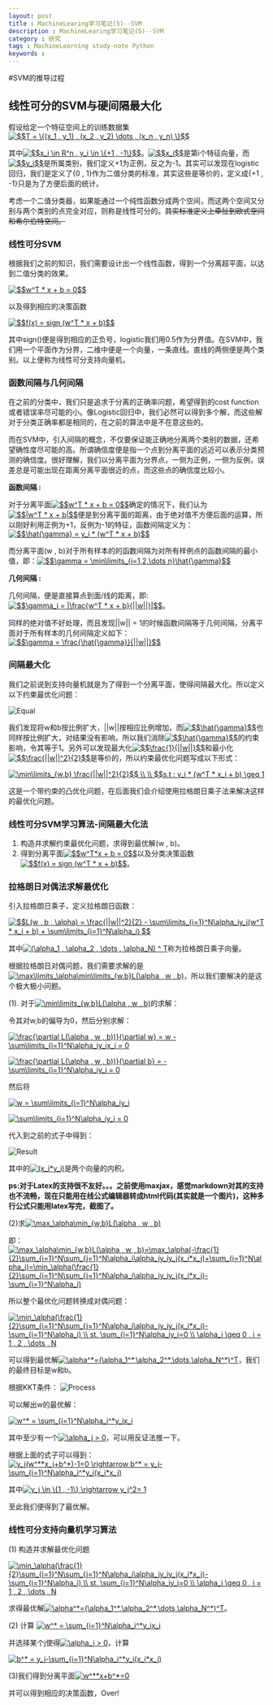 ```yaml
---
layout: post
title : MachineLearing学习笔记(5)--SVM
description : MachineLearing学习笔记(5)--SVM
category : 研究
tags : MachineLearning study-note Python
keywords : 
---
```


#SVM的推导过程

## 线性可分的SVM与硬间隔最大化

假设给定一个特征空间上的训练数据集<a href="http://www.codecogs.com/eqnedit.php?latex=$$T&space;=&space;\{(x_1&space;,&space;y_1)&space;,&space;(x_2&space;,&space;y_2)&space;\dots&space;,&space;(x_n&space;,&space;y_n)&space;\}$$" target="_blank"><img src="http://latex.codecogs.com/gif.latex?$$T&space;=&space;\{(x_1&space;,&space;y_1)&space;,&space;(x_2&space;,&space;y_2)&space;\dots&space;,&space;(x_n&space;,&space;y_n)&space;\}$$" title="$$T = \{(x_1 , y_1) , (x_2 , y_2) \dots , (x_n , y_n) \}$$" /></a>

其中<a href="http://www.codecogs.com/eqnedit.php?latex=$$x_i&space;\in&space;R^n&space;,&space;y_i&space;\in&space;\{&plus;1&space;,&space;-1\}$$" target="_blank"><img src="http://latex.codecogs.com/gif.latex?$$x_i&space;\in&space;R^n&space;,&space;y_i&space;\in&space;\{&plus;1&space;,&space;-1\}$$" title="$$x_i \in R^n , y_i \in \{+1 , -1\}$$" /></a>。<a href="http://www.codecogs.com/eqnedit.php?latex=$$x_i$$" target="_blank"><img src="http://latex.codecogs.com/gif.latex?$$x_i$$" title="$$x_i$$" /></a>是第i个特征向量，而<a href="http://www.codecogs.com/eqnedit.php?latex=$$y_i$$" target="_blank"><img src="http://latex.codecogs.com/gif.latex?$$y_i$$" title="$$y_i$$" /></a>是所属类别，我们定义+1为正例，反之为-1。其实可以发现在logistic回归，我们是定义了{0 , 1}作为二值分类的标准，其实这些是等价的，定义成{+1 , -1}只是为了方便后面的统计。

考虑一个二值分类器，如果能通过一个纯性函数分成两个空间，而这两个空间又分别与两个类别的点完全对应，则称是线性可分的。<del>其实标准定义上牵扯到欧式空间和希尔伯特空间。</del>

### 线性可分SVM

根据我们之前的知识，我们需要设计出一个线性函数，得到一个分离超平面，以达到二值分类的效果。

<a href="http://www.codecogs.com/eqnedit.php?latex=$$w^T&space;*&space;x&space;&plus;&space;b&space;=&space;0$$" target="_blank"><img src="http://latex.codecogs.com/gif.latex?$$w^T&space;*&space;x&space;&plus;&space;b&space;=&space;0$$" title="$$w^T * x + b = 0$$" /></a>

以及得到相应的决策函数

<a href="http://www.codecogs.com/eqnedit.php?latex=$$f(x)&space;=&space;sign&space;(w^T&space;*&space;x&space;&plus;&space;b)$$" target="_blank"><img src="http://latex.codecogs.com/gif.latex?$$f(x)&space;=&space;sign&space;(w^T&space;*&space;x&space;&plus;&space;b)$$" title="$$f(x) = sign (w^T * x + b)$$" /></a>

其中sign()便是得到相应的正负号，logistic我们用0.5作为分界值。在SVM中，我们用一个平面作为分界，二维中便是一个向量，一条直线。直线的两侧便是两个类别。以上便称为线性可分支持向量机，

### 函数间隔与几何间隔

在之前的分类中，我们只是追求于分离的正确率问题，希望得到的cost function或者错误率尽可能的小。像Logistic回归中，我们必然可以得到多个解，而这些解对于分类正确率都是相同的，在之前的算法中是不在意这些的。

而在SVM中，引入间隔的概念，不仅要保证能正确地分离两个类别的数据，还希望确性度尽可能的高。所谓确信度便是指一个点到分离平面的远近可以表示分类预测的确信度。很好理解，我们以分离平面为分界点，一侧为正例，一侧为反例，误差总是可能出现在距离分离平面很近的点，而这些点的确信度比较小。

<strong>函数间隔 : </strong>

对于分离平面<a href="http://www.codecogs.com/eqnedit.php?latex=$$w^T&space;*&space;x&space;&plus;&space;b&space;=&space;0$$" target="_blank"><img src="http://latex.codecogs.com/gif.latex?$$w^T&space;*&space;x&space;&plus;&space;b&space;=&space;0$$" title="$$w^T * x + b = 0$$" /></a>确定的情况下，我们认为<a href="http://www.codecogs.com/eqnedit.php?latex=$$|w^T&space;*&space;x&space;&plus;&space;b|$$" target="_blank"><img src="http://latex.codecogs.com/gif.latex?$$|w^T&space;*&space;x&space;&plus;&space;b|$$" title="$$|w^T * x + b|$$" /></a>便是到分离平面的距离，由于绝对值不方便后面的运算，所以刚好利用正例为+1，反例为-1的特征，函数间隔定义为：<a href="http://www.codecogs.com/eqnedit.php?latex=$$\hat{\gamma}&space;=&space;y_i&space;*&space;(w^T&space;*&space;x&space;&plus;&space;b)$$" target="_blank"><img src="http://latex.codecogs.com/gif.latex?$$\hat{\gamma}&space;=&space;y_i&space;*&space;(w^T&space;*&space;x&space;&plus;&space;b)$$" title="$$\hat{\gamma} = y_i * (w^T * x + b)$$" /></a>

而分离平面(w , b)对于所有样本的的函数间隔为对所有样例点的函数间隔的最小值，即：<a href="http://www.codecogs.com/eqnedit.php?latex=$$\gamma&space;=&space;\min\limits_{i=1,2,\dots&space;n}\hat{\gamma}$$" target="_blank"><img src="http://latex.codecogs.com/gif.latex?$$\gamma&space;=&space;\min\limits_{i=1,2,\dots&space;n}\hat{\gamma}$$" title="$$\gamma = \min\limits_{i=1,2,\dots n}\hat{\gamma}$$" /></a>

**几何间隔 :**

几何间隔，便是直接算点到面/线的距离，即:<a href="http://www.codecogs.com/eqnedit.php?latex=$$\gamma_i&space;=&space;|\frac{w^T&space;*&space;x&space;&plus;&space;b}{||w||}|$$" target="_blank"><img src="http://latex.codecogs.com/gif.latex?$$\gamma_i&space;=&space;|\frac{w^T&space;*&space;x&space;&plus;&space;b}{||w||}|$$" title="$$\gamma_i = |\frac{w^T * x + b}{||w||}|$$" /></a>。

同样的绝对值不好处理，而且发现||w|| = 1的时候函数间隔等于几何间隔，分离平面对于所有样本的几何间隔定义如下：<a href="http://www.codecogs.com/eqnedit.php?latex=$$\gamma&space;=&space;\frac{\hat{\gamma}}{||w||}$$" target="_blank"><img src="http://latex.codecogs.com/gif.latex?$$\gamma&space;=&space;\frac{\hat{\gamma}}{||w||}$$" title="$$\gamma = \frac{\hat{\gamma}}{||w||}$$" /></a>

### 间隔最大化

我们之前说到支持向量机就是为了得到一个分离平面，使得间隔最大化。所以定义以下约束最优化问题：

![Equal](/images/ML5_3.png)

我们发现将w和b按比例扩大，||w||按相应比例增加，而<a href="http://www.codecogs.com/eqnedit.php?latex=$$\hat{\gamma}$$" target="_blank"><img src="http://latex.codecogs.com/gif.latex?$$\hat{\gamma}$$" title="$$\hat{\gamma}$$" /></a>也同样按比例扩大，对结果没有影响，所以我们消除<a href="http://www.codecogs.com/eqnedit.php?latex=$$\hat{\gamma}$$" target="_blank"><img src="http://latex.codecogs.com/gif.latex?$$\hat{\gamma}$$" title="$$\hat{\gamma}$$" /></a>的约束影响，令其等于1。另外可以发现最大化<a href="http://www.codecogs.com/eqnedit.php?latex=$$\frac{1}{||w||}$$" target="_blank"><img src="http://latex.codecogs.com/gif.latex?$$\frac{1}{||w||}$$" title="$$\frac{1}{||w||}$$" /></a>和最小化<a href="http://www.codecogs.com/eqnedit.php?latex=$$\frac{||w||^2}{2}$$" target="_blank"><img src="http://latex.codecogs.com/gif.latex?$$\frac{||w||^2}{2}$$" title="$$\frac{||w||^2}{2}$$" /></a>是等价的，所以约束最优化问题写成以下形式：

<a href="http://www.codecogs.com/eqnedit.php?latex=\min\limits_{w,b}&space;\frac{||w||^2}{2}$$&space;\\&space;\\&space;$$s.t&space;:&space;y_i&space;*&space;(w^T&space;*&space;x_i&space;&plus;&space;b)&space;\geq&space;1" target="_blank"><img src="http://latex.codecogs.com/gif.latex?\min\limits_{w,b}&space;\frac{||w||^2}{2}$$&space;\\&space;\\&space;$$s.t&space;:&space;y_i&space;*&space;(w^T&space;*&space;x_i&space;&plus;&space;b)&space;\geq&space;1" title="\min\limits_{w,b} \frac{||w||^2}{2}$$ \\ \\ $$s.t : y_i * (w^T * x_i + b) \geq 1" /></a>

这是一个带约束的凸优化问题，在后面我们会介绍使用拉格朗日乘子法来解决这样的最优化问题。

### 线性可分SVM学习算法-间隔最大化法

1. 构造并求解约束最优化问题，求得到最优解(w , b)。
2. 得到分离平面<a href="http://www.codecogs.com/eqnedit.php?latex=$$w^T*x&space;&plus;&space;b&space;=&space;0$$" target="_blank"><img src="http://latex.codecogs.com/gif.latex?$$w^T*x&space;&plus;&space;b&space;=&space;0$$" title="$$w^T*x + b = 0$$" /></a>以及分类决策函数<a href="http://www.codecogs.com/eqnedit.php?latex=$$f(x)&space;=&space;sign&space;(w^T&space;*&space;x&space;&plus;&space;b)$$" target="_blank"><img src="http://latex.codecogs.com/gif.latex?$$f(x)&space;=&space;sign&space;(w^T&space;*&space;x&space;&plus;&space;b)$$" title="$$f(x) = sign (w^T * x + b)$$" /></a>。

### 拉格朗日对偶法求解最优化

引入拉格朗日乘子，定义拉格朗日函数：

<a href="http://www.codecogs.com/eqnedit.php?latex=$$L(w&space;,&space;b&space;,&space;\alpha)&space;=&space;\frac{||w||^2}{2}&space;-&space;\sum\limits_{i=1}^N\alpha_iy_i(w^T&space;*&space;x_i&space;&plus;&space;b)&space;&plus;&space;\sum\limits_{i=1}^N\alpha_i｝$$" target="_blank"><img src="http://latex.codecogs.com/gif.latex?$$L(w&space;,&space;b&space;,&space;\alpha)&space;=&space;\frac{||w||^2}{2}&space;-&space;\sum\limits_{i=1}^N\alpha_iy_i(w^T&space;*&space;x_i&space;&plus;&space;b)&space;&plus;&space;\sum\limits_{i=1}^N\alpha_i｝$$" title="$$L(w , b , \alpha) = \frac{||w||^2}{2} - \sum\limits_{i=1}^N\alpha_iy_i(w^T * x_i + b) + \sum\limits_{i=1}^N\alpha_i｝$$" /></a>

其中<a href="http://www.codecogs.com/eqnedit.php?latex=(\alpha_1&space;,&space;\alpha_2&space;,&space;\dots&space;,&space;\alpha_N)&space;^&space;T" target="_blank"><img src="http://latex.codecogs.com/gif.latex?(\alpha_1&space;,&space;\alpha_2&space;,&space;\dots&space;,&space;\alpha_N)&space;^&space;T" title="(\alpha_1 , \alpha_2 , \dots , \alpha_N) ^ T" /></a>称为拉格朗日乘子向量。

根据拉格朗日对偶问题，我们需要求解的是<a href="http://www.codecogs.com/eqnedit.php?latex=\max\limits_\alpha\min\limits_{w,b}L(\alpha&space;,&space;w&space;,&space;b)" target="_blank"><img src="http://latex.codecogs.com/gif.latex?\max\limits_\alpha\min\limits_{w,b}L(\alpha&space;,&space;w&space;,&space;b)" title="\max\limits_\alpha\min\limits_{w,b}L(\alpha , w , b)" /></a>，所以我们要解决的是这个极大极小问题。

(1).  对于<a href="http://www.codecogs.com/eqnedit.php?latex=\min\limits_{w,b}L(\alpha&space;,&space;w&space;,&space;b)" target="_blank"><img src="http://latex.codecogs.com/gif.latex?\min\limits_{w,b}L(\alpha&space;,&space;w&space;,&space;b)" title="\min\limits_{w,b}L(\alpha , w , b)" /></a>的求解：

令其对w,b的偏导为0，然后分别求解：

<a href="http://www.codecogs.com/eqnedit.php?latex=\frac{\partial&space;L(\alpha&space;,&space;w&space;,&space;b))}{\partial&space;w}&space;=&space;w&space;-&space;\sum\limits_{i=1}^N\alpha_iy_ix_i&space;=&space;0" target="_blank"><img src="http://latex.codecogs.com/gif.latex?\frac{\partial&space;L(\alpha&space;,&space;w&space;,&space;b))}{\partial&space;w}&space;=&space;w&space;-&space;\sum\limits_{i=1}^N\alpha_iy_ix_i&space;=&space;0" title="\frac{\partial L(\alpha , w , b))}{\partial w} = w - \sum\limits_{i=1}^N\alpha_iy_ix_i = 0" /></a>

<a href="http://www.codecogs.com/eqnedit.php?latex=\frac{\partial&space;L(\alpha&space;,&space;w&space;,&space;b))}{\partial&space;b}&space;=&space;-&space;\sum\limits_{i=1}^N\alpha_iy_i&space;=&space;0" target="_blank"><img src="http://latex.codecogs.com/gif.latex?\frac{\partial&space;L(\alpha&space;,&space;w&space;,&space;b))}{\partial&space;b}&space;=&space;-&space;\sum\limits_{i=1}^N\alpha_iy_i&space;=&space;0" title="\frac{\partial L(\alpha , w , b))}{\partial b} = - \sum\limits_{i=1}^N\alpha_iy_i = 0" /></a>

然后将

<a href="http://www.codecogs.com/eqnedit.php?latex=w&space;=&space;\sum\limits_{i=1}^N\alpha_iy_i" target="_blank"><img src="http://latex.codecogs.com/gif.latex?w&space;=&space;\sum\limits_{i=1}^N\alpha_iy_i" title="w = \sum\limits_{i=1}^N\alpha_iy_i" /></a>

<a href="http://www.codecogs.com/eqnedit.php?latex=\sum\limits_{i=1}^N\alpha_iy_i&space;=&space;0" target="_blank"><img src="http://latex.codecogs.com/gif.latex?\sum\limits_{i=1}^N\alpha_iy_i&space;=&space;0" title="\sum\limits_{i=1}^N\alpha_iy_i = 0" /></a>

代入到之前的式子中得到：

![Result](/images/ML5_1.png)

其中的<a href="http://www.codecogs.com/eqnedit.php?latex=(x_i*y_i)" target="_blank"><img src="http://latex.codecogs.com/gif.latex?(x_i*y_i)" title="(x_i*y_i)" /></a>是两个向量的内积。

**ps:对于Latex的支持很不友好。。。之前使用maxjax，感觉markdown对其的支持也不流畅，现在只能用在线公式编辑器转成html代码(其实就是一个图片)，这种多行公式只能用latex写完，截图了。**

(2)求<a href="http://www.codecogs.com/eqnedit.php?latex=\max_\alpha\min_{w,b}L(\alpha&space;,&space;w&space;,&space;b)" target="_blank"><img src="http://latex.codecogs.com/gif.latex?\max_\alpha\min_{w,b}L(\alpha&space;,&space;w&space;,&space;b)" title="\max_\alpha\min_{w,b}L(\alpha , w , b)" /></a>

即：
<a href="http://www.codecogs.com/eqnedit.php?latex=\max_\alpha\min_{w,b}L(\alpha&space;,&space;w&space;,&space;b)=\max_\alpha(-\frac{1}{2}\sum_{i=1}^N\sum_{j=1}^N\alpha_i\alpha_jy_iy_j(x_i*x_j)&plus;\sum_{i=1}^N\alpha_i)=\min_\alpha(\frac{1}{2}\sum_{i=1}^N\sum_{j=1}^N\alpha_i\alpha_jy_iy_j(x_i*x_j)-\sum_{i=1}^N\alpha_i)" target="_blank"><img src="http://latex.codecogs.com/gif.latex?\max_\alpha\min_{w,b}L(\alpha&space;,&space;w&space;,&space;b)=\max_\alpha(-\frac{1}{2}\sum_{i=1}^N\sum_{j=1}^N\alpha_i\alpha_jy_iy_j(x_i*x_j)&plus;\sum_{i=1}^N\alpha_i)=\min_\alpha(\frac{1}{2}\sum_{i=1}^N\sum_{j=1}^N\alpha_i\alpha_jy_iy_j(x_i*x_j)-\sum_{i=1}^N\alpha_i)" title="\max_\alpha\min_{w,b}L(\alpha , w , b)=\max_\alpha(-\frac{1}{2}\sum_{i=1}^N\sum_{j=1}^N\alpha_i\alpha_jy_iy_j(x_i*x_j)+\sum_{i=1}^N\alpha_i)=\min_\alpha(\frac{1}{2}\sum_{i=1}^N\sum_{j=1}^N\alpha_i\alpha_jy_iy_j(x_i*x_j)-\sum_{i=1}^N\alpha_i)" /></a>

所以整个最优化问题转换成对偶问题：

<a href="http://www.codecogs.com/eqnedit.php?latex=\min_\alpha(\frac{1}{2}\sum_{i=1}^N\sum_{j=1}^N\alpha_i\alpha_jy_iy_j(x_i*x_j)-\sum_{i=1}^N\alpha_i)&space;\\&space;st.&space;\sum_{i=1}^N\alpha_iy_i=0&space;\\&space;\alpha_i&space;\geq&space;0&space;,&space;i&space;=&space;1&space;,&space;2&space;,&space;\dots&space;,&space;N" target="_blank"><img src="http://latex.codecogs.com/gif.latex?\min_\alpha(\frac{1}{2}\sum_{i=1}^N\sum_{j=1}^N\alpha_i\alpha_jy_iy_j(x_i*x_j)-\sum_{i=1}^N\alpha_i)&space;\\&space;st.&space;\sum_{i=1}^N\alpha_iy_i=0&space;\\&space;\alpha_i&space;\geq&space;0&space;,&space;i&space;=&space;1&space;,&space;2&space;,&space;\dots&space;,&space;N" title="\min_\alpha(\frac{1}{2}\sum_{i=1}^N\sum_{j=1}^N\alpha_i\alpha_jy_iy_j(x_i*x_j)-\sum_{i=1}^N\alpha_i) \\ st. \sum_{i=1}^N\alpha_iy_i=0 \\ \alpha_i \geq 0 , i = 1 , 2 , \dots , N" /></a>

可以得到最优解<a href="http://www.codecogs.com/eqnedit.php?latex=\alpha^*=(\alpha_1^*,\alpha_2^*,\dots,\alpha_N^*)^T" target="_blank"><img src="http://latex.codecogs.com/gif.latex?\alpha^*=(\alpha_1^*,\alpha_2^*,\dots,\alpha_N^*)^T" title="\alpha^*=(\alpha_1^*,\alpha_2^*,\dots,\alpha_N^*)^T" /></a>，我们的最终目标是w和b。

根据KKT条件：
![Process](/images/ML5_2.png)

可以解出w的最优解：

<a href="http://www.codecogs.com/eqnedit.php?latex=w^*&space;=&space;\sum_{i=1}^N\alpha_i^*y_ix_i" target="_blank"><img src="http://latex.codecogs.com/gif.latex?w^*&space;=&space;\sum_{i=1}^N\alpha_i^*y_ix_i" title="w^* = \sum_{i=1}^N\alpha_i^*y_ix_i" /></a>

其中至少有一个<a href="http://www.codecogs.com/eqnedit.php?latex=\alpha_j&space;>&space;0" target="_blank"><img src="http://latex.codecogs.com/gif.latex?\alpha_j&space;>&space;0" title="\alpha_j > 0" /></a>，可以用反证法推一下。

根据上面的式子可以得到：
<a href="http://www.codecogs.com/eqnedit.php?latex=y_j(w^**x_j&plus;b^*)-1=0&space;\rightarrow&space;b^*&space;=&space;y_j-\sum_{i=1}^N\alpha_i^*y_i(x_i*x_j)" target="_blank"><img src="http://latex.codecogs.com/gif.latex?y_j(w^**x_j&plus;b^*)-1=0&space;\rightarrow&space;b^*&space;=&space;y_j-\sum_{i=1}^N\alpha_i^*y_i(x_i*x_j)" title="y_j(w^**x_j+b^*)-1=0 \rightarrow b^* = y_j-\sum_{i=1}^N\alpha_i^*y_i(x_i*x_j)" /></a>

其中<a href="http://www.codecogs.com/eqnedit.php?latex=y_j&space;\in&space;\{1&space;,&space;-1\}&space;\rightarrow&space;y_j^2=&space;1" target="_blank"><img src="http://latex.codecogs.com/gif.latex?y_j&space;\in&space;\{1&space;,&space;-1\}&space;\rightarrow&space;y_j^2=&space;1" title="y_j \in \{1 , -1\} \rightarrow y_j^2= 1" /></a>

至此我们便得到了最优解。

### 线性可分支持向量机学习算法
(1)  构造并求解最优化问题

<a href="http://www.codecogs.com/eqnedit.php?latex=\min_\alpha(\frac{1}{2}\sum_{i=1}^N\sum_{j=1}^N\alpha_i\alpha_jy_iy_j(x_i*x_j)-\sum_{i=1}^N\alpha_i)&space;\\&space;st.&space;\sum_{i=1}^N\alpha_iy_i=0&space;\\&space;\alpha_i&space;\geq&space;0&space;,&space;i&space;=&space;1&space;,&space;2&space;,&space;\dots&space;,&space;N" target="_blank"><img src="http://latex.codecogs.com/gif.latex?\min_\alpha(\frac{1}{2}\sum_{i=1}^N\sum_{j=1}^N\alpha_i\alpha_jy_iy_j(x_i*x_j)-\sum_{i=1}^N\alpha_i)&space;\\&space;st.&space;\sum_{i=1}^N\alpha_iy_i=0&space;\\&space;\alpha_i&space;\geq&space;0&space;,&space;i&space;=&space;1&space;,&space;2&space;,&space;\dots&space;,&space;N" title="\min_\alpha(\frac{1}{2}\sum_{i=1}^N\sum_{j=1}^N\alpha_i\alpha_jy_iy_j(x_i*x_j)-\sum_{i=1}^N\alpha_i) \\ st. \sum_{i=1}^N\alpha_iy_i=0 \\ \alpha_i \geq 0 , i = 1 , 2 , \dots , N" /></a>

求得最优解<a href="http://www.codecogs.com/eqnedit.php?latex=\alpha^*=(\alpha_1^*,\alpha_2^*,\dots,\alpha_N^*)^T" target="_blank"><img src="http://latex.codecogs.com/gif.latex?\alpha^*=(\alpha_1^*,\alpha_2^*,\dots,\alpha_N^*)^T" title="\alpha^*=(\alpha_1^*,\alpha_2^*,\dots,\alpha_N^*)^T" /></a>。

(2) 计算 <a href="http://www.codecogs.com/eqnedit.php?latex=w^*&space;=&space;\sum_{i=1}^N\alpha_i^*y_ix_i" target="_blank"><img src="http://latex.codecogs.com/gif.latex?w^*&space;=&space;\sum_{i=1}^N\alpha_i^*y_ix_i" title="w^* = \sum_{i=1}^N\alpha_i^*y_ix_i" /></a>

并选择某个j使得<a href="http://www.codecogs.com/eqnedit.php?latex=\alpha_j&space;>&space;0" target="_blank"><img src="http://latex.codecogs.com/gif.latex?\alpha_j&space;>&space;0" title="\alpha_j > 0" /></a>，计算 

<a href="http://www.codecogs.com/eqnedit.php?latex=b^*&space;=&space;y_j-\sum_{i=1}^N\alpha_i^*y_i(x_i*x_j)" target="_blank"><img src="http://latex.codecogs.com/gif.latex?b^*&space;=&space;y_j-\sum_{i=1}^N\alpha_i^*y_i(x_i*x_j)" title="b^* = y_j-\sum_{i=1}^N\alpha_i^*y_i(x_i*x_j)" /></a>

(3)我们得到分离平面<a href="http://www.codecogs.com/eqnedit.php?latex=w^**x&plus;b^*=0" target="_blank"><img src="http://latex.codecogs.com/gif.latex?w^**x&plus;b^*=0" title="w^**x+b^*=0" /></a>

并可以得到相应的决策函数，Over!









